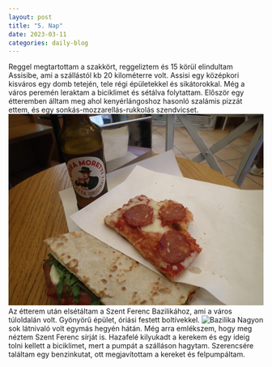 ```yaml
---
layout: post
title: "5. Nap"
date: 2023-03-11
categories: daily-blog
---
```


Reggel megtartottam a szakkört, reggeliztem és 15 körül elindultam Assisibe, ami a szállástól kb 20 kilométerre volt. 
Assisi egy középkori kisváros egy domb tetején, tele régi épületekkel és sikátorokkal. Még a város peremén leraktam a biciklimet és sétálva folytattam. 
Először egy étteremben álltam meg ahol kenyérlángoshoz hasonló szalámis pizzát ettem, és egy sonkás-mozzarellás-rukkolás szendvicset. ![Kaja](2day5kaja.jpg) Az étterem után elsétáltam a Szent Ferenc Bazilikához, ami a város túloldalán volt. Gyönyörű épület, óriási festett boltívekkel. ![Bazilika](/2day5bazilika.jpg) Nagyon sok látnivaló volt egymás hegyén hátán. Még arra emlékszem, hogy meg néztem Szent Ferenc sírját is. Hazafelé kilyukadt a kerekem és egy ideig tolni kellett a biciklimet, mert a pumpát a szálláson hagytam. Szerencsére találtam egy benzinkutat, ott megjavítottam a kereket és felpumpáltam.
